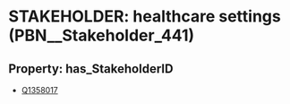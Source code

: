# STAKEHOLDER: __healthcare settings__ (PBN__Stakeholder_441)

## Property: has_StakeholderID

* [Q1358017](Q1358017)


